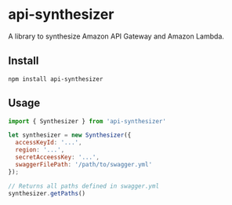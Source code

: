 # api-synthesizer
A library to synthesize Amazon API Gateway and Amazon Lambda.

## Install
```
npm install api-synthesizer
```

## Usage
```js
import { Synthesizer } from 'api-synthesizer'

let synthesizer = new Synthesizer({
  accessKeyId: '...',
  region: '...',
  secretAcceessKey: '...',
  swaggerFilePath: '/path/to/swagger.yml'
});

// Returns all paths defined in swagger.yml
synthesizer.getPaths()
```
